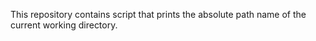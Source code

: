 This repository contains script that prints the absolute path name of the current working directory.
